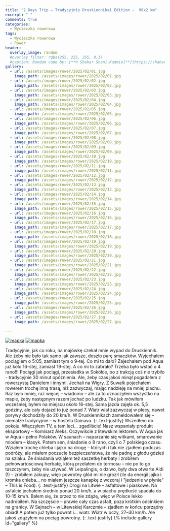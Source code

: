 ```yaml
---
title: "2 Days Trip – Tradycyjnis Druskiennikai Edition -  90x2 km"
excerpt: " "
comments: true
categories:
  - Wycieczka rowerowa
tags:
  - Wycieczka rowerowa
  - Rower
header:
  overlay_image: random
  #overlay_filter: rgba(255, 255, 255, 0.3)
  #caption: Random code by: [**© Shahar Shani-Kadmiel**](https://shaharkadmiel.github.io)"
gallery:
  - url: /assets/images/rower/2025/02/01.jpg
    image_path: /assets/images/rower/2025/02/01.jpg
  - url: /assets/images/rower/2025/02/02.jpg
    image_path: /assets/images/rower/2025/02/02.jpg
  - url: /assets/images/rower/2025/02/03.jpg
    image_path: /assets/images/rower/2025/02/03.jpg
  - url: /assets/images/rower/2025/02/04.jpg
    image_path: /assets/images/rower/2025/02/04.jpg
  - url: /assets/images/rower/2025/02/05.jpg
    image_path: /assets/images/rower/2025/02/05.jpg
  - url: /assets/images/rower/2025/02/06.jpg
    image_path: /assets/images/rower/2025/02/06.jpg
  - url: /assets/images/rower/2025/02/07.jpg
    image_path: /assets/images/rower/2025/02/07.jpg
  - url: /assets/images/rower/2025/02/08.jpg
    image_path: /assets/images/rower/2025/02/08.jpg
  - url: /assets/images/rower/2025/02/09.jpg
    image_path: /assets/images/rower/2025/02/09.jpg
  - url: /assets/images/rower/2025/02/10.jpg
    image_path: /assets/images/rower/2025/02/10.jpg
  - url: /assets/images/rower/2025/02/11.jpg
    image_path: /assets/images/rower/2025/02/11.jpg
  - url: /assets/images/rower/2025/02/12.jpg
    image_path: /assets/images/rower/2025/02/12.jpg
  - url: /assets/images/rower/2025/02/13.jpg
    image_path: /assets/images/rower/2025/02/13.jpg
  - url: /assets/images/rower/2025/02/14.jpg
    image_path: /assets/images/rower/2025/02/14.jpg
  - url: /assets/images/rower/2025/02/15.jpg
    image_path: /assets/images/rower/2025/02/15.jpg
  - url: /assets/images/rower/2025/02/16.jpg
    image_path: /assets/images/rower/2025/02/16.jpg
  - url: /assets/images/rower/2025/02/17.jpg
    image_path: /assets/images/rower/2025/02/17.jpg
  - url: /assets/images/rower/2025/02/18.jpg
    image_path: /assets/images/rower/2025/02/18.jpg
  - url: /assets/images/rower/2025/02/19.jpg
    image_path: /assets/images/rower/2025/02/19.jpg
  - url: /assets/images/rower/2025/02/20.jpg
    image_path: /assets/images/rower/2025/02/20.jpg
  - url: /assets/images/rower/2025/02/21.jpg
    image_path: /assets/images/rower/2025/02/21.jpg
  - url: /assets/images/rower/2025/02/22.jpg
    image_path: /assets/images/rower/2025/02/22.jpg
  - url: /assets/images/rower/2025/02/23.jpg
    image_path: /assets/images/rower/2025/02/23.jpg
  - url: /assets/images/rower/2025/02/24.jpg
    image_path: /assets/images/rower/2025/02/24.jpg
  - url: /assets/images/rower/2025/02/25.jpg
    image_path: /assets/images/rower/2025/02/25.jpg
  - url: /assets/images/rower/2025/02/26.jpg
    image_path: /assets/images/rower/2025/02/26.jpg
  - url: /assets/images/rower/2025/02/27.jpg
    image_path: /assets/images/rower/2025/02/27.jpg

---
```

[![mapka](/assets/images/rower/2025/02/mapka01.png)](https://connect.garmin.com/modern/activity/18992390991)
[![mapka](/assets/images/rower/2025/02/mapka02.png)](https://connect.garmin.com/modern/activity/19003272517)

Tradycyjnie, jak co roku, na majówkę czekał mnie wypad do Druskiennik. Ale żeby nie było tak samo jak zawsze, doszło parę smaczków. Wyjechałem pociągiem o 5:05, zamiast tym o 9-tej. Co mi to dało? Zajechałem pod Aqua już koło 16-stej, zamiast 19-stej. A co mi to zabrało? Trzeba było wstać o 4 rano!!! Pociągi jak pociągi, przesiadka w Sokółce, bo z trakcją coś nie trybiło - tradycyjnie 30 minut opóźnienia. Ale, żeby czas jakoś minął pogadałem z rowerzystą Danielem i innymi. Jechali na Wigry. 
Z Suwałk pojechałem rowerem trochę inną trasą, niż zazwyczaj, mając nadzieję na mniej piachu. Raz było mniej, raz więcej – wiadomo – ale za to oznaczyłem wszystko na mapie, żeby następnym razem jechać po ludzku. Tak jak mówiłem wcześniej, byłem na miejscu około 16-stej. Sama jazda zajęła ok. 5,5 godziny, ale cały dojazd to już ponad 7. Wiatr wiał zazwyczaj w plecy, nawet porywy dochodziły do 20 km/h. W Druskiennikach zameldowałem się – niemalże tradycyjnie – w hostelu Dainava.
{: .text-justify}
Wszedłem do pokoju. Włączyłem TV, a tam leci... zgadliście! Nasz wspaniały produkt eksportowy – Komisarz Aleks. Oczywiście z litewskim lektorem. W Aqua jak w Aqua – pełno Polaków. W saunach – naparzanie się witkami, smarowanie miodem – klasyk. Potem sen, śniadanie o 8 rano, czyli o 7 polskiego czasu. Wziąłem trochę chleba i jajko na drogę – których i tak nie zjadłem podczas podróży, ale miałem poczucie bezpieczeństwa, że nie padnę z głodu gdzieś na szlaku.
Ze śniadania wziąłem też saszetkę herbaty  i zrobiłem pełnowartościową herbatę, którą przelałem do termosu – nie po to go taszczyłem, żeby nie używać. W Leipalingis, o dziwo, były dwa otwarte Aldi (!) – zrobiłem zakupy, więc powrotny głód mi nie groził (ile da energii jajko i kromka chleba... no miałem jeszcze kanapkę z wczoraj i "jedzenie w płynie" – This is Food).
{: .text-justify}
Drogi na Litwie – asfaltowe i piaskowe. Na asfalcie jechałem średnio ponad 20 km/h, a w piachu prędkość spadała do 10-15 km/h. Bałem się, że przez to nie zdążę, więc w Polsce lekko nadrobiłem. Na szczęście – prawie cały czas asfalt, poza krótkim odcinkiem na granicy.
W Sejnach – w Litewskiej Karczmie – zjadłem w końcu porządny obiad! A potem już tylko powrót i... wiatr. Wiatr w oczy, 27–30 km/h. Ale jakoś zdążyłem na pociąg powrotny.
{: .text-justify}
{% include gallery id="gallery" %}

